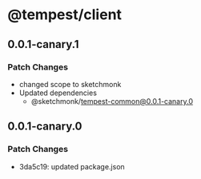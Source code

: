 # @tempest/client

## 0.0.1-canary.1

### Patch Changes

- changed scope to sketchmonk
- Updated dependencies
  - @sketchmonk/tempest-common@0.0.1-canary.0

## 0.0.1-canary.0

### Patch Changes

- 3da5c19: updated package.json
